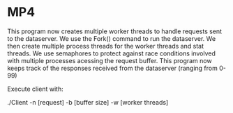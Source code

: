 # MP4
This program now creates multiple worker threads to handle requests sent to the dataserver. We use the Fork() command to run the dataserver. We then create multiple process threads for the worker threads and stat threads. We use semaphores to protect against race conditions involved with multiple processes acessing the request buffer. This program now keeps track of the responses received from the dataserver (ranging from 0-99)

Execute client with:

./Client -n [request] -b [buffer size] -w [worker threads]
